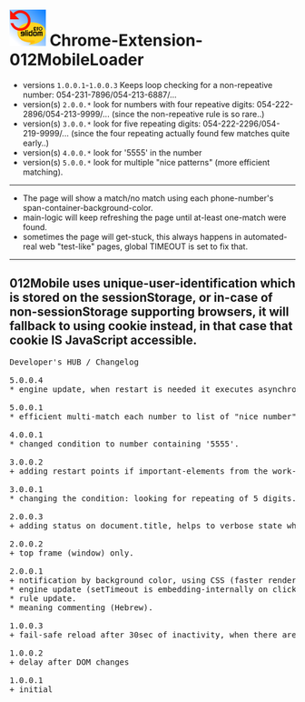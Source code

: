 <h1><img src="resources/icon.png" height="64" width="64"/> Chrome-Extension-012MobileLoader</h1>

- versions   <code>1.0.0.1</code>-<code>1.0.0.3</code> Keeps loop checking for a non-repeative number: 054-231-7896/054-213-6887/...
- version(s) <code>2.0.0.*</code> look for numbers with four repeative digits: 054-222-2896/054-213-9999/... (since the non-repeative rule is so rare..)
- version(s) <code>3.0.0.*</code> look for five repeating digits: 054-222-2296/054-219-9999/... (since the four repeating actually found few matches quite early..)
- version(s) <code>4.0.0.*</code> look for '5555' in the number
- version(s) <code>5.0.0.*</code> look for multiple "nice patterns" (more efficient matching).

<hr/>

- The page will show a match/no match using each phone-number's span-container-background-color.
- main-logic will keep refreshing the page until at-least one-match were found.
- sometimes the page will get-stuck, this always happens in automated-real web "test-like" pages, global TIMEOUT is set to fix that.

<hr/>

<h2>012Mobile uses unique-user-identification which is stored on the sessionStorage,
or in-case of non-sessionStorage supporting browsers, it will fallback to using cookie instead,
in that case that cookie IS JavaScript accessible.</h2>

<pre>
Developer's HUB / Changelog

5.0.0.4
* engine update, when restart is needed it executes asynchronously, with engine-processing stop.

5.0.0.1
* efficient multi-match each number to list of "nice number" patterns, instead of single one (logic upgrade).

4.0.0.1
* changed condition to number containing '5555'.

3.0.0.2
+ adding restart points if important-elements from the work-phase are missing.

3.0.0.1
* changing the condition: looking for repeating of 5 digits.. 054-444-4123

2.0.0.3
+ adding status on document.title, helps to verbose state when window is minimized.

2.0.0.2
+ top frame (window) only.

2.0.0.1
+ notification by background color, using CSS (faster rendering).
* engine update (setTimeout is embedding-internally on click-emulation method(s), and on DOM-related-method(s), just a wrap).
* rule update.
* meaning commenting (Hebrew).

1.0.0.3
+ fail-safe reload after 30sec of inactivity, when there are no "nice numbers" found..

1.0.0.2
+ delay after DOM changes

1.0.0.1
+ initial
</pre>

<!-- <a href="https://paypal.me/e1adkarak0"><img src="https://www.paypalobjects.com/webstatic/mktg/Logo/pp-logo-100px.png" alt="PayPal Donation"></a> -->